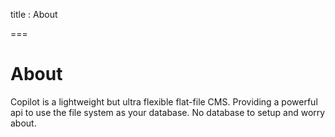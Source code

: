 
title : About

===


# About

Copilot is a lightweight but ultra flexible flat-file CMS. Providing a powerful api to use the file system as your database.
No database to setup and worry about.
